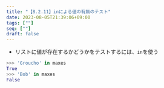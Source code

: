 ```yaml
---
title: "【8.2.11】inによる値の有無のテスト"
date: 2023-08-05T21:39:06+09:00
tags: [""]
seq: [""]
draft: false
---
```


- リストに値が存在するかどうかをテストするには、`in`を使う

```python
>>> 'Groucho' in maxes
True
>>> 'Bob' in maxes
False 
```